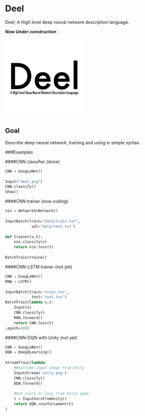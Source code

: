 # Deel
Deel; A High level deep neural network description language.

***Now Under construction***

![logo](deel.png)


## Goal
Describe deep neural network, training and using in simple syntax.

###Examples

####CNN classifier (done)
```python
CNN = GoogLeNet()

Input("deel.png")
CNN.classify()
Show()

```

####CNN trainer (now coding)
```python
nin = NetworkInNetwork()

InputBatch(train="data/train.txt",
			val="data/test.txt")

def trainer(x,t):
	nin.classify(x)	
	return nin.loss(t)

BatchTrain(trainer)
```

####CNN-LSTM trainer (not yet)
```python
CNN = GoogLeNet()
RNN = LSTM()

InputBatch(train='train.tsv',
			test='test.tsv')
BatchTrain(lambda x,t:
	Input(x)
	CNN.classify() 
	RNN.forward()
	return CNN.loss(t)
,epoch=500)
```

####CNN-DQN with Unity (not yet)
```python
CNN = GoogLeNet()
DQN = DeepQLearning()

StreamTrain(lambda:
	#Realtime input image from Unity
	InputStream('unity.png') 
	CNN.classify() 
	DQN.forward()

	#Get score or loss from Unity game
	t = InputVarsFromUnity()
	return DQN.reinforcement(t)
)
```

